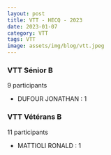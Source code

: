 ```yaml
---
layout: post
title: VTT - HECQ - 2023
date: 2023-01-07
category: VTT
tags: VTT
image: assets/img/blog/vtt.jpeg
---
```


### VTT Sénior B
9 participants
- DUFOUR JONATHAN : 1

### VTT Vétérans B
11 participants
- MATTIOLI RONALD : 1
